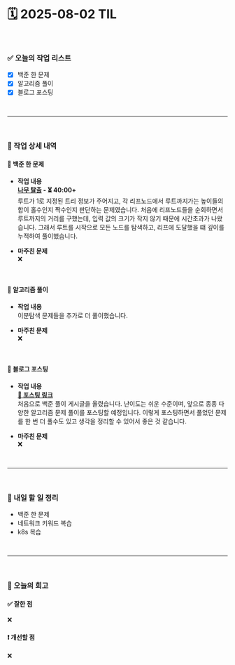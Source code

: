 # 🗓️ 2025-08-02 TIL

<br>

### ✅ 오늘의 작업 리스트  
- [x] 백준 한 문제 
- [x] 알고리즘 풀이
- [x] 블로그 포스팅

<br>

---

<br>

### 📌 작업 상세 내역  

#### 🔹 백준 한 문제 
- **작업 내용**<br>
**[나무 탈출](https://www.acmicpc.net/problem/15900) - ⏳ 40:00+**<br>
루트가 1로 지정된 트리 정보가 주어지고, 각 리프노드에서 루트까지가는 높이들의 합이 홀수인지 짝수인지 판단하는 문제였습니다. 처음에 리프노드들을 순회하면서 루트까지의 거리를 구했는데, 입력 값의 크기가 작지 않기 때문에 시간초과가 나왔습니다. 그래서 루트를 시작으로 모든 노드를 탐색하고, 리프에 도달했을 떄 깊이를 누적하여 풀이했습니다.

- **마주친 문제**<br>
❌

<br>

#### 🔹 알고리즘 풀이
- **작업 내용**<br>
이분탐색 문제들을 추가로 더 풀이했습니다.

- **마주친 문제**<br>
❌

<br>

#### 🔹 블로그 포스팅  
- **작업 내용**<br>
[**🔗 포스팅 링크**](https://phellinus-linteus.tistory.com/7)<br>
처음으로 백준 풀이 게시글을 올렸습니다. 난이도는 쉬운 수준이며, 앞으로 종종 다양한 알고리즘 문제 풀이를 포스팅할 예정입니다. 이렇게 포스팅하면서 풀었던 문제를 한 번 더 풀수도 있고 생각을 정리할 수 있어서 좋은 것 같습니다.

- **마주친 문제**<br>
❌


<br>

---

<br>

### 🚀 내일 할 일 정리  

- 백준 한 문제
- 네트워크 키워드 복습
- k8s 복습

<br>

---

<br>

### 🧐 오늘의 회고  

#### ✅ 잘한 점
❌

#### ❗ 개선할 점
❌

<br><br><br>